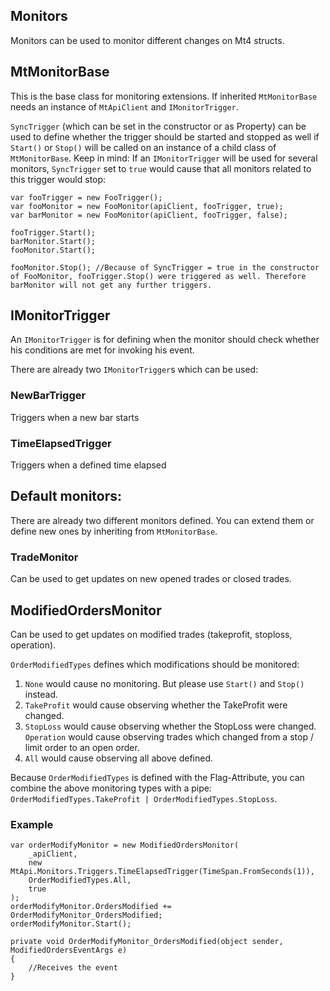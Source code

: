 ## Monitors

Monitors can be used to monitor different changes on Mt4 structs.

## MtMonitorBase
This is the base class for monitoring extensions. If inherited `MtMonitorBase` needs an instance of `MtApiClient` and `IMonitorTrigger`.

`SyncTrigger` (which can be set in the constructor or as Property) can be used to define whether the trigger should be started and stopped as well if `Start()` or `Stop()` will be called on an instance of a child class of `MtMonitorBase`.
Keep in mind: If an `IMonitorTrigger` will be used for several monitors, `SyncTrigger` set to `true` would cause that all monitors related to this trigger would stop:

```
var fooTrigger = new FooTrigger();
var fooMonitor = new FooMonitor(apiClient, fooTrigger, true);
var barMonitor = new FooMonitor(apiClient, fooTrigger, false);

fooTrigger.Start();
barMonitor.Start();
fooMonitor.Start();

fooMonitor.Stop(); //Because of SyncTrigger = true in the constructor of FooMonitor, fooTrigger.Stop() were triggered as well. Therefore barMonitor will not get any further triggers.
```

## IMonitorTrigger
An `IMonitorTrigger` is for defining when the monitor should check whether his conditions are met for invoking his event.

There are already two `IMonitorTrigger`s which can be used:
### NewBarTrigger
Triggers when a new bar starts
### TimeElapsedTrigger
Triggers when a defined time elapsed

## Default monitors:
There are already two different monitors defined. You can extend them or define new ones by inheriting from `MtMonitorBase`.

### TradeMonitor
Can be used to get updates on new opened trades or closed trades.

## ModifiedOrdersMonitor
Can be used to get updates on modified trades (takeprofit, stoploss, operation).

`OrderModifiedTypes` defines which modifications should be monitored:

1. `None` would cause no monitoring. But please use `Start()` and `Stop()` instead.
2. `TakeProfit` would cause observing whether the TakeProfit were changed.
3. `StopLoss` would cause observing whether the StopLoss were changed.
`Operation` would cause observing trades which changed from a stop / limit order to an open order.
4. `All` would cause observing all above defined.

Because `OrderModifiedTypes` is defined with the Flag-Attribute, you can combine the above monitoring types with a pipe: `OrderModifiedTypes.TakeProfit | OrderModifiedTypes.StopLoss`.

### Example
```
var orderModifyMonitor = new ModifiedOrdersMonitor(
    _apiClient,
    new MtApi.Monitors.Triggers.TimeElapsedTrigger(TimeSpan.FromSeconds(1)),
    OrderModifiedTypes.All,
    true
);
orderModifyMonitor.OrdersModified += OrderModifyMonitor_OrdersModified;
orderModifyMonitor.Start();

private void OrderModifyMonitor_OrdersModified(object sender, ModifiedOrdersEventArgs e)
{
    //Receives the event
}
```
